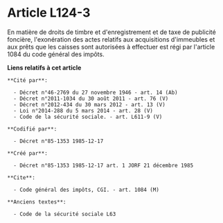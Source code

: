 # Article L124-3

En matière de droits de timbre et d'enregistrement et de taxe de publicité foncière, l'exonération des actes relatifs aux
acquisitions d'immeubles et aux prêts que les caisses sont autorisées à effectuer est régi par l'article 1084 du code général
des impôts.

**Liens relatifs à cet article**

	**Cité par**:

	  - Décret n°46-2769 du 27 novembre 1946 - art. 14 (Ab)
	  - Décret n°2011-1034 du 30 août 2011 - art. 76 (V)
	  - Décret n°2012-434 du 30 mars 2012 - art. 13 (V)
	  - Loi n°2014-288 du 5 mars 2014 - art. 28 (V)
	  - Code de la sécurité sociale. - art. L611-9 (V)

	**Codifié par**:

	  - Décret n°85-1353 1985-12-17

	**Créé par**:

	  - Décret n°85-1353 1985-12-17 art. 1 JORF 21 décembre 1985

	**Cite**:

	  - Code général des impôts, CGI. - art. 1084 (M)

	**Anciens textes**:

	  - Code de la sécurité sociale L63
